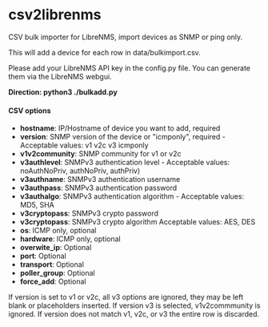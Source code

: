 # csv2librenms

CSV bulk importer for LibreNMS, import devices as SNMP or ping only.

This will add a device for each row in data/bulkimport.csv.

Please add your LibreNMS API key in the config.py file. You can generate
them via the LibreNMS webgui. 

**Direction: python3 ./bulkadd.py**

#### CSV options
- **hostname**: IP/Hostname of device you want to add, required
- **version**: SNMP version of the device or "icmponly", required - Acceptable values: v1 v2c v3 icmponly
- **v1v2community**: SNMP community for v1 or v2c
- **v3authlevel**: SNMPv3 authentication level - Acceptable values: noAuthNoPriv, authNoPriv, authPriv)
- **v3authname**: SNMPv3 authentication username
- **v3authpass**: SNMPv3 authentication password
- **v3authalgo**: SNMPv3 authentication algorithm - Acceptable values: MD5, SHA
- **v3cryptopass**: SNMPv3 crypto password
- **v3cryptopass**: SNMPv3 crypto algorithm Acceptable values: AES, DES
- **os**: ICMP only, optional
- **hardware**: ICMP only, optional
- **overwite_ip**: Optional
- **port**: Optional
- **transport**: Optional
- **poller_group**: Optional
- **force_add**: Optional


If version is set to v1 or v2c, all v3 options are ignored, they may be left blank or placeholders inserted. If version v3 is selected, v1v2commmunity is ignored. If version does not match v1, v2c, or v3 the entire row is discarded.
